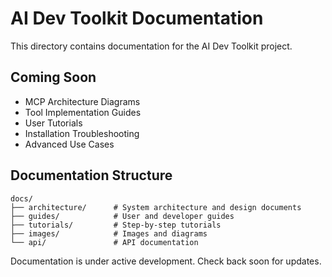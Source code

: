 # AI Dev Toolkit Documentation

This directory contains documentation for the AI Dev Toolkit project.

## Coming Soon

- MCP Architecture Diagrams
- Tool Implementation Guides
- User Tutorials
- Installation Troubleshooting
- Advanced Use Cases

## Documentation Structure

```
docs/
├── architecture/      # System architecture and design documents
├── guides/            # User and developer guides
├── tutorials/         # Step-by-step tutorials
├── images/            # Images and diagrams
└── api/               # API documentation
```

Documentation is under active development. Check back soon for updates.
